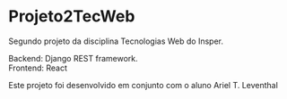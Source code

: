 # Projeto2TecWeb
Segundo projeto da disciplina Tecnologias Web do Insper.

Backend: Django REST framework.
<br>
Frontend: React

Este projeto foi desenvolvido em conjunto com o aluno Ariel T. Leventhal
